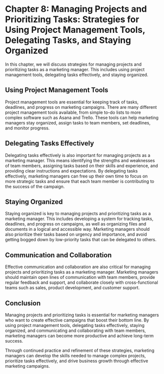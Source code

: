 Chapter 8: Managing Projects and Prioritizing Tasks: Strategies for Using Project Management Tools, Delegating Tasks, and Staying Organized
===========================================================================================================================================

In this chapter, we will discuss strategies for managing projects and prioritizing tasks as a marketing manager. This includes using project management tools, delegating tasks effectively, and staying organized.

Using Project Management Tools
------------------------------

Project management tools are essential for keeping track of tasks, deadlines, and progress on marketing campaigns. There are many different project management tools available, from simple to-do lists to more complex software such as Asana and Trello. These tools can help marketing managers stay organized, assign tasks to team members, set deadlines, and monitor progress.

Delegating Tasks Effectively
----------------------------

Delegating tasks effectively is also important for managing projects as a marketing manager. This means identifying the strengths and weaknesses of team members, assigning tasks based on their skills and experience, and providing clear instructions and expectations. By delegating tasks effectively, marketing managers can free up their own time to focus on more strategic tasks and ensure that each team member is contributing to the success of the campaign.

Staying Organized
-----------------

Staying organized is key to managing projects and prioritizing tasks as a marketing manager. This includes developing a system for tracking tasks, deadlines, and progress on campaigns, as well as organizing files and documents in a logical and accessible way. Marketing managers should also prioritize their tasks based on urgency and importance, and avoid getting bogged down by low-priority tasks that can be delegated to others.

Communication and Collaboration
-------------------------------

Effective communication and collaboration are also critical for managing projects and prioritizing tasks as a marketing manager. Marketing managers should maintain open lines of communication with team members, provide regular feedback and support, and collaborate closely with cross-functional teams such as sales, product development, and customer support.

Conclusion
----------

Managing projects and prioritizing tasks is essential for marketing managers who want to create effective campaigns that boost their bottom line. By using project management tools, delegating tasks effectively, staying organized, and communicating and collaborating with team members, marketing managers can become more productive and achieve long-term success.

Through continued practice and refinement of these strategies, marketing managers can develop the skills needed to manage complex projects, prioritize tasks effectively, and drive business growth through effective marketing campaigns.
